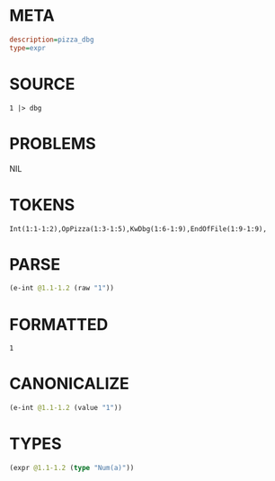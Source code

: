 # META
~~~ini
description=pizza_dbg
type=expr
~~~
# SOURCE
~~~roc
1 |> dbg
~~~
# PROBLEMS
NIL
# TOKENS
~~~zig
Int(1:1-1:2),OpPizza(1:3-1:5),KwDbg(1:6-1:9),EndOfFile(1:9-1:9),
~~~
# PARSE
~~~clojure
(e-int @1.1-1.2 (raw "1"))
~~~
# FORMATTED
~~~roc
1
~~~
# CANONICALIZE
~~~clojure
(e-int @1.1-1.2 (value "1"))
~~~
# TYPES
~~~clojure
(expr @1.1-1.2 (type "Num(a)"))
~~~
